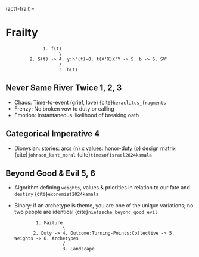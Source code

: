 (act1-frail)=
# Frailty

                  1. f(t)
                        \
             2. S(t) -> 4. y:h'(f)=0; t(X'X)X'Y -> 5. b -> 6. SV'
                        /
                        3. h(t)


## Never Same River Twice 1, 2, 3
- Chaos: Time-to-event (grief, love) {cite}`heraclitus_fragments`
- Frenzy: No broken vow to duty or calling
- Emotion: Instantaneous likelihood of breaking oath

## Categorical Imperative 4
- Dionysian: stories: arcs (n) x values: honor-duty $(p)$ design matrix {cite}`johnson_kant_moral` {cite}`timesofisrael2024kamala`

## Beyond Good & Evil 5, 6
- Algorithm defining `weights`, values & priorities in relation to our fate and `destiny` {cite}`economist2024kamala`
- Binary: if an archetype is theme, you are one of the unique variations; no two people are identical {cite}`nietzsche_beyond_good_evil`

              1. Failure
                        \
             2. Duty -> 4. Outcome:Turning-Points;Collective -> 5. Weights -> 6. Archetypes
                        /
                        3. Landscape
